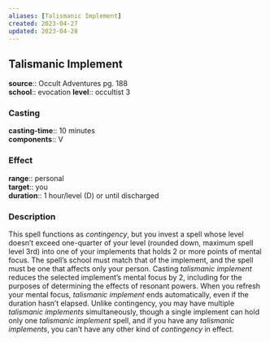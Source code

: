```yaml
---
aliases: [Talismanic Implement]
created: 2023-04-27
updated: 2023-04-28
---
```


## Talismanic Implement

**source**:: Occult Adventures pg. 188  
**school**:: evocation
**level**:: occultist 3

### Casting

**casting-time**:: 10 minutes  
**components**:: V

### Effect

**range**:: personal  
**target**:: you  
**duration**:: 1 hour/level (D) or until discharged

### Description

This spell functions as *contingency*, but you invest a spell whose level doesn’t exceed one-quarter of your level (rounded down, maximum spell level 3rd) into one of your implements that holds 2 or more points of mental focus. The spell’s school must match that of the implement, and the spell must be one that affects only your person. Casting *talismanic implement* reduces the selected implement’s mental focus by 2, including for the purposes of determining the effects of resonant powers. When you refresh your mental focus, *talismanic implement* ends automatically, even if the duration hasn’t elapsed. Unlike contingency, you may have multiple *talismanic implements* simultaneously, though a single implement can hold only one *talismanic implement* spell, and if you have any *talismanic implements*, you can’t have any other kind of *contingency* in effect.
